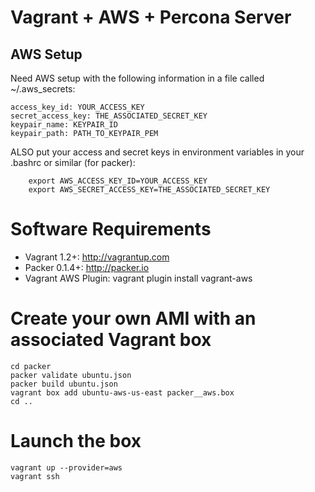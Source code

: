 # Vagrant + AWS + Percona Server

## AWS Setup

Need AWS setup with the following information in a file called ~/.aws_secrets:

```
access_key_id: YOUR_ACCESS_KEY
secret_access_key: THE_ASSOCIATED_SECRET_KEY
keypair_name: KEYPAIR_ID
keypair_path: PATH_TO_KEYPAIR_PEM
```

ALSO put your access and secret keys in environment variables in your .bashrc or similar (for packer):

```
	export AWS_ACCESS_KEY_ID=YOUR_ACCESS_KEY
	export AWS_SECRET_ACCESS_KEY=THE_ASSOCIATED_SECRET_KEY
```

# Software Requirements

* Vagrant 1.2+: http://vagrantup.com
* Packer 0.1.4+: http://packer.io
* Vagrant AWS Plugin: vagrant plugin install vagrant-aws


# Create your own AMI with an associated Vagrant box

```
cd packer
packer validate ubuntu.json
packer build ubuntu.json
vagrant box add ubuntu-aws-us-east packer__aws.box
cd ..
```

# Launch the box

```
vagrant up --provider=aws
vagrant ssh
```
